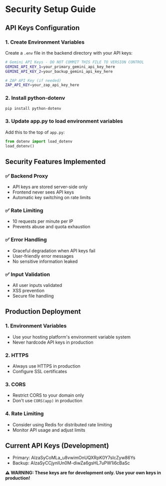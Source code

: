 # Security Setup Guide

## API Keys Configuration

### 1. Create Environment Variables
Create a `.env` file in the backend directory with your API keys:

```bash
# Gemini API Keys - DO NOT COMMIT THIS FILE TO VERSION CONTROL
GEMINI_API_KEY_1=your_primary_gemini_api_key_here
GEMINI_API_KEY_2=your_backup_gemini_api_key_here

# ZAP API Key (if needed)
ZAP_API_KEY=your_zap_api_key_here
```

### 2. Install python-dotenv
```bash
pip install python-dotenv
```

### 3. Update app.py to load environment variables
Add this to the top of `app.py`:
```python
from dotenv import load_dotenv
load_dotenv()
```

## Security Features Implemented

### ✅ Backend Proxy
- API keys are stored server-side only
- Frontend never sees API keys
- Automatic key switching on rate limits

### ✅ Rate Limiting
- 10 requests per minute per IP
- Prevents abuse and quota exhaustion

### ✅ Error Handling
- Graceful degradation when API keys fail
- User-friendly error messages
- No sensitive information leaked

### ✅ Input Validation
- All user inputs validated
- XSS prevention
- Secure file handling

## Production Deployment

### 1. Environment Variables
- Use your hosting platform's environment variable system
- Never hardcode API keys in production

### 2. HTTPS
- Always use HTTPS in production
- Configure SSL certificates

### 3. CORS
- Restrict CORS to your domain only
- Don't use `CORS(app)` in production

### 4. Rate Limiting
- Consider using Redis for distributed rate limiting
- Monitor API usage and adjust limits

## Current API Keys (Development)
- Primary: AIzaSyCoMLa_u8vwimOnUQXRpK0Y7sIcZyw86Ys
- Backup: AIzaSyCCjynIUn0M-diwZa6gsHL7uPW1i6cBaSc

**⚠️ WARNING: These keys are for development only. Use your own keys in production!** 